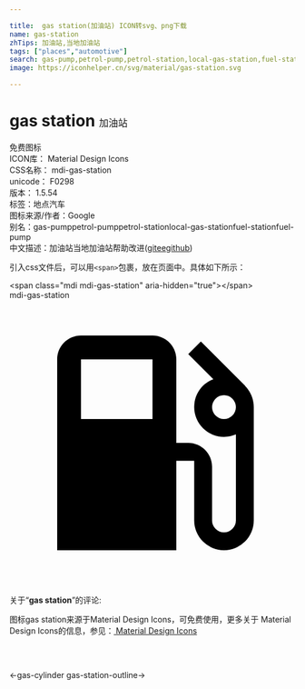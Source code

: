 ```yaml
---

title:  gas station(加油站) ICON转svg、png下载
name: gas-station
zhTips: 加油站,当地加油站
tags: ["places","automotive"]
search: gas-pump,petrol-pump,petrol-station,local-gas-station,fuel-station,fuel-pump
image: https://iconhelper.cn/svg/material/gas-station.svg

---
```


# gas station  <small style="font-size: 60%;font-weight: 100">加油站</small>


<div class="detail-page">
<p>
<span><span class="badge-success badge">免费图标</span> </span>
<br/>
<span>
ICON库：
<span class="badge-secondary badge">Material Design Icons</span> 
</span>
<br/>
<span>
CSS名称：
<span class="badge-secondary badge">mdi-gas-station</span> 
</span>
<br/>
<span>
unicode：
<span class="badge-secondary badge">F0298</span> 
<copy-btn content='F0298' btn-title=""></copy-btn>
<copy-btn :content='String.fromCodePoint(parseInt("F0298", 16))' btn-title="复制U"></copy-btn>
</span>
<br/>
<span>
版本：
<span class="badge-secondary badge">1.5.54</span> 
</span><br/><span>标签：<span class="badge-light badge"><router-link to="/tags/places.html">地点</router-link></span><span class="badge-light badge"><router-link to="/tags/automotive.html">汽车</router-link></span></span>
<br/>
<span>图标来源/作者：<span class="badge-light badge">Google</span></span> 
<br/>
<span>别名：<span class="badge-light badge">gas-pump</span><span class="badge-light badge">petrol-pump</span><span class="badge-light badge">petrol-station</span><span class="badge-light badge">local-gas-station</span><span class="badge-light badge">fuel-station</span><span class="badge-light badge">fuel-pump</span></span><br/><span class="zh-detail">中文描述：<span class="badge-primary badge">加油站</span><span class="badge-primary badge">当地加油站</span><span class="help-link"><span>帮助改进</span>(<a href="https://gitee.com/liuwave/icon-helper/edit/master/json/material/gas-station.json" target="_blank" rel="noopener noreferrer">gitee</a><a href="https://github.com/liuwave/icon-helper/edit/master/json/material/gas-station.json" target="_blank" rel="noopener noreferrer">github</a></span>)</span><br/>
</p>
</div>
<div class="alert alert-dark">
  <i class="mdi mdi-gas-station mdi-48px"></i>
  <i class="mdi mdi-gas-station mdi-36px"></i>
  <i class="mdi mdi-gas-station mdi-24px"></i>
  <i class="mdi mdi-gas-station mdi-18px"></i>
</div>
<div>
  <p>引入css文件后，可以用<code>&lt;span&gt;</code>包裹，放在页面中。具体如下所示：    
  </p>
  <div class="alert alert-primary" style="font-size: 14px">
    &lt;span class="mdi mdi-gas-station" aria-hidden="true"&gt;&lt;/span&gt;
    <copy-btn content='<span class="mdi mdi-gas-station" aria-hidden="true"></span>'></copy-btn>
  </div>
  <div class="alert alert-secondary">
    <i class="mdi mdi-gas-station"
    style="font-size: 24px"
    aria-hidden="true"></i> mdi-gas-station
    <copy-btn content="mdi-gas-station" btn-title="复制图标名称"></copy-btn>
  </div>
</div>
<div id="svg" class="svg-wrap">
<svg xmlns="http://www.w3.org/2000/svg" viewBox="0 0 24 24"><path d="M18,10A1,1 0 0,1 17,9A1,1 0 0,1 18,8A1,1 0 0,1 19,9A1,1 0 0,1 18,10M12,10H6V5H12M19.77,7.23L19.78,7.22L16.06,3.5L15,4.56L17.11,6.67C16.17,7 15.5,7.93 15.5,9A2.5,2.5 0 0,0 18,11.5C18.36,11.5 18.69,11.42 19,11.29V18.5A1,1 0 0,1 18,19.5A1,1 0 0,1 17,18.5V14C17,12.89 16.1,12 15,12H14V5C14,3.89 13.1,3 12,3H6C4.89,3 4,3.89 4,5V21H14V13.5H15.5V18.5A2.5,2.5 0 0,0 18,21A2.5,2.5 0 0,0 20.5,18.5V9C20.5,8.31 20.22,7.68 19.77,7.23Z" /></svg>
</div>
<detail full-name='mdi-gas-station'></detail>
<div class="icon-detail__container">
<p>关于“<b>gas station</b>”的评论:</p>
</div>
<Vssue title="关于“gas station”的评论" />    
<div><p>图标gas station来源于Material Design Icons，可免费使用，更多关于 Material Design Icons的信息，参见：<a target="_blank" href="https://iconhelper.cn/material.html"> Material Design Icons</a>
</p></div>

<div style="padding:2rem 0 " class="page-nav"><p class="inner"><span class="prev">←<router-link to="/icon/gas-cylinder.html">gas-cylinder</router-link></span> <span class="next"><router-link to="/icon/gas-station-outline.html">gas-station-outline</router-link>→</span></p></div>

